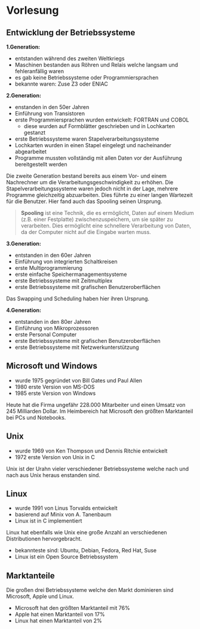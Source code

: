 # Vorlesung

## Entwicklung der Betriebssysteme

**1.Generation:**

- entstanden während des zweiten Weltkriegs
- Maschinen bestanden aus Röhren und Relais welche langsam und fehleranfällig waren
- es gab keine Betriebssysteme oder Programmiersprachen
- bekannte waren: Zuse Z3 oder ENIAC

**2.Generation:**

- enstanden in den 50er Jahren
- Einführung von Transistoren
- erste Programmiersprachen wurden entwickelt: FORTRAN und COBOL
  - diese wurden auf Formblätter geschrieben und in Lochkarten gestanzt
- erste Betriebssysteme waren Stapelverarbeitungssysteme
- Lochkarten wurden in einen Stapel eingelegt und nacheinander abgearbeitet
- Programme mussten vollständig mit allen Daten vor der Ausführung bereitgestellt werden

Die zweite Generation bestand bereits aus einem Vor- und einem Nachrechner um die Verarbeitungsgeschwindigkeit zu erhöhen.
Die Stapelverarbeitungssysteme waren jedoch nicht in der Lage, mehrere Programme gleichzeitig abzuarbeiten. Dies führte zu einer langen Wartezeit für die Benutzer. Hier fand auch das Spooling seinen Ursprung.

>**Spooling** ist eine Technik, die es ermöglicht, Daten auf einem Medium (z.B. einer Festplatte) zwischenzuspeichern, um sie später zu verarbeiten. Dies ermöglicht eine schnellere Verarbeitung von Daten, da der Computer nicht auf die Eingabe warten muss.

**3.Generation:**

- entstanden in den 60er Jahren
- Einführung von integrierten Schaltkreisen
- erste Multiprogrammierung
- erste einfache Speichermanagementsysteme
- erste Betriebssysteme mit Zeitmultiplex
- erste Betriebssysteme mit grafischen Benutzeroberflächen

Das Swapping und Scheduling haben hier ihren Ursprung.

**4.Generation:**

- entstanden in den 80er Jahren
- Einführung von Mikroprozessoren
- erste Personal Computer
- erste Betriebssysteme mit grafischen Benutzeroberflächen
- erste Betriebssysteme mit Netzwerkunterstützung

## Microsoft und Windows

- wurde 1975 gegründet von Bill Gates und Paul Allen
- 1980 erste Version von MS-DOS
- 1985 erste Version von Windows

Heute hat die Firma ungefähr 228.000 Mitarbeiter und einen Umsatz von 245 Milliarden Dollar.
Im Heimbereich hat Microsoft den größten Marktanteil bei PCs und Notebooks.

## Unix

- wurde 1969 von Ken Thompson und Dennis Ritchie entwickelt
- 1972 erste Version von Unix in C

Unix ist der Urahn vieler verschiedener Betriebssysteme welche nach und nach aus Unix heraus enstanden sind.

## Linux

- wurde 1991 von Linus Torvalds entwickelt
- basierend auf Minix von A. Tanenbaum
- Linux ist in C implementiert

Linux hat ebenfalls wie Unix eine große Anzahl an verschiedenen Distributionen hervorgebracht.

- bekannteste sind: Ubuntu, Debian, Fedora, Red Hat, Suse
- Linux ist ein Open Source Betriebssystem

## Marktanteile

Die großen drei Betriebssysteme welche den Markt dominieren sind Microsoft, Apple und Linux.

- Microsoft hat den größten Marktanteil mit 76%
- Apple hat einen Marktanteil von 17%
- Linux hat einen Marktanteil von 2%
